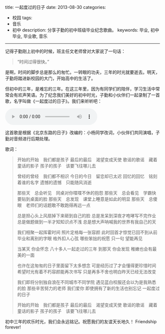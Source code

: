 title: 一起度过的日子
date: 2013-08-30
categories:
- 校园
tags:
- 音乐
- 初中
description: 分享子勤的初中班级毕业纪念歌曲。
keywords: 毕业, 初中毕业, 毕业歌, 音乐
---

记得子勤刚上初中的时候，班主任文老师曾对大家说了一句话：
> “时间过得很快。”

是啊，时间的脚步总是那么的匆忙。一转眼的功夫，三年的时光就要逝去。明天，子勤将踏进新校园的大门，开始高中的生活了。

但初中的三年，是难忘的三年。在这三年里，因为有同学们的陪伴，学习生活中常常会有欢声笑语。为了纪念我们美好的初中时光，子勤和小伙伴们一起录制了一首歌，名字叫做《一起度过的日子》。我们来听听吧：

<!-- more -->

<audio src="/media/times-together.mp3" controls="controls" preload="auto">您的浏览器不支持 HTML5 Audio，赶紧升级一下吧！</audio>

这首歌是根据《北京东路的日子》改编的：小杨同学改词，小伙伴们共同演唱，子勤对音频进行后期处理。

歌词：

> 开始的开始　我们都是孩子
> 最后的最后　渴望变成天使
> 歌谣的歌谣　藏着童话的影子
> 孩子的孩子　该要飞往哪儿去
>
> 曾经的曾经　我们都不相识
> 今日的今日　留恋却已太迟
> 回忆的回忆　铭刻着谁的名字
> 遗憾的遗憾　只能随风消逝
>
> 那些天　总会听见　同桌对你喋喋不休的抱怨
> 那些天　总会看见　学霸快要贴到桌面的脸
> 那些天　总发现　课堂上睡意是如此的明显
> 那些天　总傻眼　老师们的话题敢不敢跑得再远一点
>
> 总是担心头上风扇掉下来砸到自己的脸
> 总是发呆到深夜才咆哮写不完作业
> 总是做题做到一半才知知识点不浅
> 总是想大声呐喊我的世界有我自己的天
>
> 我们相聚一起挥霍时间
> 照片定格每一张容颜
> 此时回首才惊觉已回不到从前
> 毕业和离别的字眼 格外扣人心弦
> 哪些笨拙的祝愿 只一句 望能再见
>
> 当某天 你会怀念 八十多人一起走过的三年
> 到那天 你会发现 稚嫩也会有最美的一面
>
> 也许在这匆匆的日子里面留下太多想念
> 可是经历过了才会懂得更珍惜时间
> 希望时光有着不朽容颜能再次书写
> 只是再多不舍也明白昨天已经无法改变
>
> 我们即将分别独自浪在不同城市不同学院
> 遇见蓝白校服还会以为是我熟悉的脸
> 那些辛苦努力的老师 我们爱你
> 即使拥有了新的生活也别忘记
> 一起度过的日子
>
> 开始的开始　我们都是孩子
> 最后的最后　渴望变成天使
> 歌谣的歌谣　藏着童话的影子
> 孩子的孩子　该要飞往哪儿去

初中三年的欢乐时光，我们会永远铭记。祝愿我们的友谊天长地久！
Friendship forever!